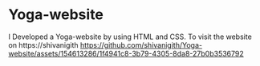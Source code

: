 # Yoga-website
I Developed a Yoga-website by using HTML and CSS. To visit the website on https://shivanigith 
https://github.com/shivanigith/Yoga-website/assets/154613286/1f4941c8-3b79-4305-8da8-27b0b3536792

